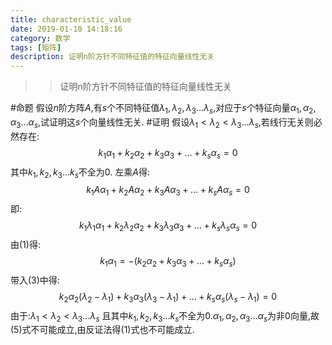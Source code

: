 ```yaml
---
title: characteristic_value
date: 2019-01-10 14:18:16
category: 数学
tags: [矩阵]
description: 证明n阶方针不同特征值的特征向量线性无关
---
```


>>证明n阶方针不同特征值的特征向量线性无关

#命题
假设$n$阶方阵$A$,有$s$个不同特征值$\lambda_1,\lambda_2,\lambda_3...\lambda_s$,对应于$s$个特征向量$\alpha_1,\alpha_2,\alpha_3...\alpha_s$,试证明这$s$个向量线性无关.
#证明
假设$\lambda_1<\lambda_2<\lambda_3...\lambda_s$,若线行无关则必然存在:$$k_1\alpha_1+k_2\alpha_2+k_3\alpha_3+...+k_s\alpha_s=0 \tag{1}$$
其中$k_1,k_2,k_3...k_s$不全为0.
左乘$A$得:
$$k_1A\alpha_1+k_2A\alpha_2+k_3A\alpha_3+...+k_sA\alpha_s=0  \tag{2}$$
即:
$$k_1\lambda_1\alpha_1+k_2\lambda_2\alpha_2+k_3\lambda_3\alpha_3+...+k_s\lambda_s\alpha_s=0 \tag{3}$$
由(1)得:
$$k_1\alpha_1=-(k_2\alpha_2+k_3\alpha_3+...+k_s\alpha_s)\tag{4}$$
带入(3)中得:
$$
k_2\alpha_2(\lambda_2-\lambda_1)+k_3\alpha_3(\lambda_3-\lambda_1)+...+k_s\alpha_s(\lambda_s-\lambda_1)=0
 \tag{5}$$
由于:$\lambda_1<\lambda_2<\lambda_3...\lambda_s$
且其中$k_1,k_2,k_3...k_s$不全为0.$\alpha_1,\alpha_2,\alpha_3...\alpha_s$为非0向量,故(5)式不可能成立,由反证法得(1)式也不可能成立.